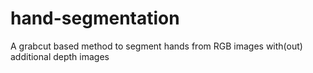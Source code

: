 # hand-segmentation
A grabcut based method to segment hands from RGB images with(out) additional depth images
